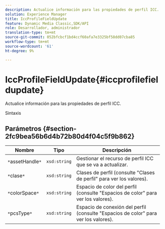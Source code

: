 ```yaml
---
description: Actualice información para las propiedades de perfil ICC.
solution: Experience Manager
title: IccProfileFieldUpdate
feature: Dynamic Media Classic,SDK/API
role: Desarrollador, administrador
translation-type: tm+mt
source-git-commit: 052bfcbcf1bd4ccf60afa7e3325bf58dd07cba85
workflow-type: tm+mt
source-wordcount: '61'
ht-degree: 9%

---
```



# IccProfileFieldUpdate{#iccprofilefieldupdate}

Actualice información para las propiedades de perfil ICC.

Sintaxis

## Parámetros {#section-2fc9bea56b6d4b72b80d4f04c5f9b862}

| Nombre | Tipo | Descripción |
|---|---|---|
| `*`assetHandle`*` | `xsd:string` | Gestionar el recurso de perfil ICC que se va a actualizar. |
| `*`clase`*` | `xsd:string` | Clases de perfil (consulte &quot;Clases de perfil&quot; para ver los valores). |
| `*`colorSpace`*` | `xsd:string` | Espacio de color del perfil (consulte &quot;Espacios de color&quot; para ver los valores). |
| `*`pcsType`*` | `xsd:string` | Espacio de conexión del perfil (consulte &quot;Espacios de color&quot; para ver los valores). |

